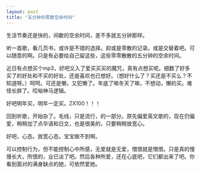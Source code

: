 ```yaml
---
layout: post
title: "五分钟的零散空余时间"
---
```


生活节奏还是快的，间歇的空余时间，差不多就五分钟那样。

听一首歌，看几页书，或许是不错的选择。抑或是零散的记录。或是交替着吧。可以随意的啊。只是有必要给自己留这些，这些零零散散的五分钟的空余时间。

近日有点想买个mp3，好吧又入了爱买买买的魔咒，真有点想买呢。细数了好多买了的好处和不买的好处，还是喜欢也已想好。（想好什么了？买还是不买么？不知道呀。）呵呵。可还是懒，又犯懒了。年底了嘛冬天了嘛，不想动，懒的买。难怪长胖了。哎呦神马逻辑。

好吧明年买，明年一定买。ZX100！！！

回到听歌，开始杂了。毛线，只是流行，的一部分。原先偏爱英文歌的，现在仍偏爱，稍稍加了点华语和日文，也是很美的，只要稍稍放宽心。

好吧，心态。放宽心态。宝宝做不到啊。

可以控制行为，但不能控制心中所感，无爱就是无爱，憎恨就是憎恨。只是真的慢慢长大，所恨的，业已淡了吧。然后各种所爱，还在心底吧，它们都出来了吧。你看到面对的满身缺点的她，可依然爱她。
